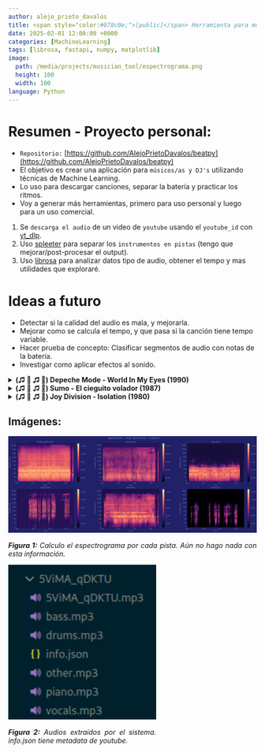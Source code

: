 ```yaml
---
author: alejo_prieto_davalos
title: <span style="color:#078c0e;">[public]</span> Herramienta para músicos/as y DJ's utilizando Machine Learning
date: 2025-02-01 12:00:00 +0000
categories: [MachineLearning]
tags: [librosa, fastapi, numpy, matplotlib]
image:
  path: /media/projects/musician_tool/espectrograma.png
  height: 100
  width: 100
language: Python
---
```


# Resumen - Proyecto personal:
- `Repositorio:` [https://github.com/AlejoPrietoDavalos/beatpy](https://github.com/AlejoPrietoDavalos/beatpy)
- El objetivo es crear una aplicación para `músicos/as y DJ's` utilizando técnicas de Machine Learning.
- Lo uso para descargar canciones, separar la batería y practicar los ritmos.
- Voy a generar más herramientas, primero para uso personal y luego para un uso comercial.
1. Se `descarga el audio` de un video de `youtube` usando el `youtube_id` con [yt_dlp](https://pypi.org/project/yt-dlp/).
2. Uso [spleeter](https://github.com/deezer/spleeter) para separar los `instrumentos en pistas` (tengo que mejorar/post-procesar el output).
3. Uso [librosa](https://pypi.org/project/librosa/) para analizar datos tipo de audio, obtener el tempo y mas utilidades que exploraré.

# Ideas a futuro
- Detectar si la calidad del audio es mala, y mejorarla.
- Mejorar como se calcula el tempo, y que pasa si la canción tiene tempo variable.
- Hacer prueba de concepto: Clasificar segmentos de audio con notas de la batería.
- Investigar como aplicar efectos al sonido.


<details>
  <summary><strong>(♫ 🎵 ♫ 🎵)  Depeche Mode - World In My Eyes (1990)</strong></summary>
  <div style="margin-top: 8px; display: flex; flex-direction: column; gap: 8px;">

    <div style="display: flex; align-items: center; gap: 12px;">
      <div style="width: 180px;"><strong>Audio Original:</strong></div>
      <audio controls style="max-width: 300px;">
        <source src="/portfolio-es/assets/audio/KzqWe7uYo_A/KzqWe7uYo_A.mp3" type="audio/mpeg">
      </audio>
    </div>

    <div style="display: flex; align-items: center; gap: 12px;">
      <div style="width: 180px;"><strong>Instrumento ~> Batería:</strong></div>
      <audio controls style="max-width: 300px;">
        <source src="/portfolio-es/assets/audio/KzqWe7uYo_A/drums.mp3" type="audio/mpeg">
      </audio>
      <div style="width: 180px;"><strong>Adelantar hasta 0:17</strong></div>
    </div>

    <div style="display: flex; align-items: center; gap: 12px;">
      <div style="width: 180px;"><strong>Instrumento ~> Bajo:</strong></div>
      <audio controls style="max-width: 300px;">
        <source src="/portfolio-es/assets/audio/KzqWe7uYo_A/bass.mp3" type="audio/mpeg">
      </audio>
    </div>

    <div style="display: flex; align-items: center; gap: 12px;">
      <div style="width: 180px;"><strong>Instrumento ~> Piano:</strong></div>
      <audio controls style="max-width: 300px;">
        <source src="/portfolio-es/assets/audio/KzqWe7uYo_A/piano.mp3" type="audio/mpeg">
      </audio>
      <div style="width: 180px;"><strong>No hay</strong></div>
    </div>

    <div style="display: flex; align-items: center; gap: 12px;">
      <div style="width: 180px;"><strong>Instrumento ~> Voces:</strong></div>
      <audio controls style="max-width: 300px;">
        <source src="/portfolio-es/assets/audio/KzqWe7uYo_A/vocals.mp3" type="audio/mpeg">
      </audio>
      <div style="width: 180px;"><strong>Adelantar hasta 0:34</strong></div>
    </div>

    <div style="display: flex; align-items: center; gap: 12px;">
      <div style="width: 180px;"><strong>Instrumento ~> Other:</strong></div>
      <audio controls style="max-width: 300px;">
        <source src="/portfolio-es/assets/audio/KzqWe7uYo_A/other.mp3" type="audio/mpeg">
      </audio>
    </div>

  </div>
</details>





<details>
  <summary><strong>(♫ 🎵 ♫ 🎵)  Sumo - El cieguito volador (1987)</strong></summary>
  <div style="margin-top: 8px; display: flex; flex-direction: column; gap: 8px;">

    <div style="display: flex; align-items: center; gap: 12px;">
      <div style="width: 180px;"><strong>Audio Original:</strong></div>
      <audio controls style="max-width: 300px;">
        <source src="/portfolio-es/assets/audio/ynPjt2_Rb4I/ynPjt2_Rb4I.mp3" type="audio/mpeg">
      </audio>
    </div>

    <div style="display: flex; align-items: center; gap: 12px;">
      <div style="width: 180px;"><strong>Instrumento ~> Batería:</strong></div>
      <audio controls style="max-width: 300px;">
        <source src="/portfolio-es/assets/audio/ynPjt2_Rb4I/drums.mp3" type="audio/mpeg">
      </audio>
    </div>

    <div style="display: flex; align-items: center; gap: 12px;">
      <div style="width: 180px;"><strong>Instrumento ~> Bajo:</strong></div>
      <audio controls style="max-width: 300px;">
        <source src="/portfolio-es/assets/audio/ynPjt2_Rb4I/bass.mp3" type="audio/mpeg">
      </audio>
    </div>

    <div style="display: flex; align-items: center; gap: 12px;">
      <div style="width: 180px;"><strong>Instrumento ~> Piano:</strong></div>
      <audio controls style="max-width: 300px;">
        <source src="/portfolio-es/assets/audio/ynPjt2_Rb4I/piano.mp3" type="audio/mpeg">
      </audio>
      <div style="width: 180px;"><strong>No hay</strong></div>
    </div>

    <div style="display: flex; align-items: center; gap: 12px;">
      <div style="width: 180px;"><strong>Instrumento ~> Voces:</strong></div>
      <audio controls style="max-width: 300px;">
        <source src="/portfolio-es/assets/audio/ynPjt2_Rb4I/vocals.mp3" type="audio/mpeg">
      </audio>
      <div style="width: 180px;"><strong>Adelantar hasta 0:22</strong></div>
    </div>

    <div style="display: flex; align-items: center; gap: 12px;">
      <div style="width: 180px;"><strong>Instrumento ~> Other:</strong></div>
      <audio controls style="max-width: 300px;">
        <source src="/portfolio-es/assets/audio/ynPjt2_Rb4I/other.mp3" type="audio/mpeg">
      </audio>
    </div>

  </div>
</details>





<details>
  <summary><strong>(♫ 🎵 ♫ 🎵)  Joy Division - Isolation (1980)</strong></summary>
  <div style="margin-top: 8px; display: flex; flex-direction: column; gap: 8px;">

    <div style="display: flex; align-items: center; gap: 12px;">
      <div style="width: 180px;"><strong>Audio Original:</strong></div>
      <audio controls style="max-width: 300px;">
        <source src="/portfolio-es/assets/audio/5ViMA_qDKTU/5ViMA_qDKTU.mp3" type="audio/mpeg">
      </audio>
    </div>

    <div style="display: flex; align-items: center; gap: 12px;">
      <div style="width: 180px;"><strong>Instrumento ~> Batería:</strong></div>
      <audio controls style="max-width: 300px;">
        <source src="/portfolio-es/assets/audio/5ViMA_qDKTU/drums.mp3" type="audio/mpeg">
      </audio>
    </div>

    <div style="display: flex; align-items: center; gap: 12px;">
      <div style="width: 180px;"><strong>Instrumento ~> Bajo:</strong></div>
      <audio controls style="max-width: 300px;">
        <source src="/portfolio-es/assets/audio/5ViMA_qDKTU/bass.mp3" type="audio/mpeg">
      </audio>
      <div style="width: 180px;"><strong>Adelantar hasta 0:05</strong></div>
    </div>

    <div style="display: flex; align-items: center; gap: 12px;">
      <div style="width: 180px;"><strong>Instrumento ~> Piano:</strong></div>
      <audio controls style="max-width: 300px;">
        <source src="/portfolio-es/assets/audio/5ViMA_qDKTU/piano.mp3" type="audio/mpeg">
      </audio>
      <div style="width: 180px;"><strong>No hay</strong></div>
    </div>

    <div style="display: flex; align-items: center; gap: 12px;">
      <div style="width: 180px;"><strong>Instrumento ~> Voces:</strong></div>
      <audio controls style="max-width: 300px;">
        <source src="/portfolio-es/assets/audio/5ViMA_qDKTU/vocals.mp3" type="audio/mpeg">
      </audio>
      <div style="width: 180px;"><strong>Adelantar hasta 0:38</strong></div>
    </div>

    <div style="display: flex; align-items: center; gap: 12px;">
      <div style="width: 180px;"><strong>Instrumento ~> Other:</strong></div>
      <audio controls style="max-width: 300px;">
        <source src="/portfolio-es/assets/audio/5ViMA_qDKTU/other.mp3" type="audio/mpeg">
      </audio>
    </div>

  </div>
</details>


## Imágenes:
<div style="text-align: justify;">
  <img src="/media/projects/musician_tool/spleeter_5ViMA_qDKTU.png" alt="Espectrograma.">
  <p style="width: 100%"><em><b>Figura 1:</b> Calculo el espectrograma por cada pista. Aún no hago nada con esta información.</em></p>
</div>

<div style="text-align: justify;">
  <img src="/media/projects/musician_tool/separation_of_sounds.png" alt="Audios extraídos." width=300px>
  <p style="width: 100%; max-width: 300px;"><em><b>Figura 2:</b> Audios extraídos por el sistema. info.json tiene metadata de youtube.</em></p>
</div>

